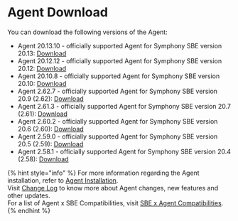 # Agent Download

You can download the following versions of the Agent:

* Agent 20.13.10 - officially supported Agent for Symphony SBE version 20.13: [Download](https://storage.googleapis.com/sym-platform/developers/rest-api/agent-20.13.10.zip)
* Agent 20.12.12 - officially supported Agent for Symphony SBE version 20.12: [Download](https://storage.googleapis.com/sym-platform/developers/rest-api/agent-20.12.12.zip)
* Agent 20.10.8 - officially supported Agent for Symphony SBE version 20.10: [Download](https://storage.googleapis.com/sym-platform/developers/rest-api/agent-20.10.8.zip)
* Agent 2.62.7 - officially supported Agent for Symphony SBE version 20.9 (2.62): [Download](https://storage.googleapis.com/sym-platform/developers/rest-api/agent-2.62.7.zip)
* Agent 2.61.3 - officially supported Agent for Symphony SBE version 20.7 (2.61): [Download](https://storage.googleapis.com/sym-platform/developers/rest-api/agent-2.61.3.zip)
* Agent 2.60.2 - officially supported Agent for Symphony SBE version 20.6 (2.60): [Download](https://storage.googleapis.com/sym-platform/developers/rest-api/agent-2.60.2.zip)
* Agent 2.59.0 - officially supported Agent for Symphony SBE version 20.5 (2.59): [Download](https://storage.googleapis.com/sym-platform/developers/rest-api/agent-2.59.0.zip)
* Agent 2.58.1 - officially supported Agent for Symphony SBE version 20.4 (2.58): [Download](https://storage.googleapis.com/sym-platform/developers/rest-api/agent-2.58.1.zip)

{% hint style="info" %}
For more information regarding the Agent installation, refer to [Agent Installation](agent-2.x-and-above-installation.md).\
Visit [Change Log](../change-log/) to know more about Agent changes, new features and other updates.\
For a list of Agent x SBE Compatibilities, visit [SBE x Agent Compatibilities](sbe-x-agent-compatibility-matrix.md).
{% endhint %}
